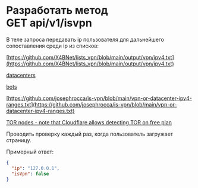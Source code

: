 # Разработать метод GET api/v1/isvpn

В теле запроса передавать ip пользователя для дальнейшего сопоставления среди ip из списков:

[https://github.com/X4BNet/lists_vpn/blob/main/output/vpn/ipv4.txt](https://github.com/X4BNet/lists_vpn/blob/main/output/vpn/ipv4.txt)

[datacenters](https://github.com/X4BNet/lists_vpn/blob/main/output/datacenter/ipv4.txt)

[bots](https://github.com/stamparm/ipsum/blob/master/ipsum.txt)

[https://github.com/josephrocca/is-vpn/blob/main/vpn-or-datacenter-ipv4-ranges.txt](https://github.com/josephrocca/is-vpn/blob/main/vpn-or-datacenter-ipv4-ranges.txt)

[TOR nodes - note that Cloudflare allows detecting TOR on free plan](https://github.com/X4BNet/lists_torexit/blob/main/ipv4.txt)

Проводить проверку каждый раз, когда пользователь загружает страницу.

Примерный ответ:

```json
{
  "ip": "127.0.0.1",
  "isVpn": false
}
```
